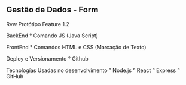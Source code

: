 Gestão de Dados - Form
----------------------
Rvw Protótipo Feature 1.2

BackEnd
° Comando JS (Java Script)

FrontEnd
° Comandos HTML e CSS (Marcação de Texto)

Deploy e Versionamento
° Github


Tecnologías Usadas no desenvolvimento
° Node.js
° React
° Express
° GitHub
